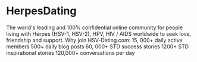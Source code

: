 HerpesDating
============

The world's leading and 100% confidential online community for people living with Herpes (HSV-1, HSV-2), HPV, HIV / AIDS worldwide to seek love, friendship and support.   Why join HSV-Dating.com:  15, 000+ daily active members  500+ daily blog posts  60, 000+ STD success stories 1200+ STD inspirational stories  120,000+ conversations per day 

